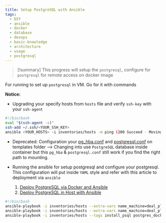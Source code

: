 ```yaml
---
title: Setup PostgreSQL with Ansible
tags:
  - DIY
  - ansible
  - docker
  - database
  - devops
  - basic-knowledge
  - architecture
  - usage
  - postgresql
---
```

>[!summary]
>This progress will setup the `postgresql`, configure for `postgresql` for remote access on docker image

For running to set up `postgresql` in VM. Go for it with commands

**Notice:**

- Upgrading your specify hosts from `hosts` file and verify `ssh-key` with your `ssh-agent`

```bash
#!/bin/bash
eval "$(ssh-agent -s)"
ssh-add ~/.ssh/<YOUR_SSH_KEY>
ansible <YOUR_HOSTS> -i inventories/hosts -m ping (200 Succeed - Moving to next step)
```

- Deprecated: Configuration your [pg_hba.conf](Default%20Host%20Template.md) and [postgresql.conf](PostgreSQL%20File%20Configuration.md) on templates folder --> Changing into use `PostgreSQL` database inside container but this `pg_hba` & `postgresql.conf` still work if you find the right path to mounting.
- Running the ansible for setup postgresql and configure your postgresql. This configuration will put inside `YAML` style and refer with this article to deployment via `ansible`

	1. [Deploy PostgreSQL via Docker and Ansible](PostgreSQL%20in%20Docker.md)
	2. [Deploy PostgreSQL in Host with Ansible](PostgreSQL%20in%20VM.md)

```bash
#!/bin/bash
ansible-playbook -i inventories/hosts --extra-vars name_machine=deal_platform --tags update general-tasks.yaml
ansible-playbook -i inventories/hosts --extra-vars name_machine=deal_platform --tags install general-tasks.yaml
ansible-playbook -i inventories/hosts --tags install_psql postgres_docker_tasks.yaml
```